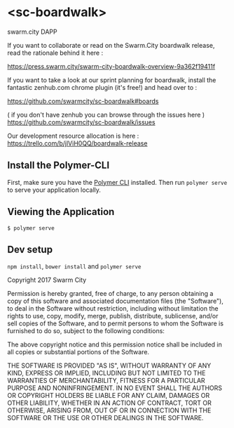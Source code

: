 # \<sc-boardwalk\>

swarm.city DAPP

If you want to collaborate or read on the Swarm.City boardwalk release, read the rationale behind it here :

https://press.swarm.city/swarm-city-boardwalk-overview-9a362f19411f

If you want to take a look at our sprint planning for boardwalk, install the fantastic
zenhub.com chrome plugin (it's free!) and head over to :

https://github.com/swarmcity/sc-boardwalk#boards

( if you don't have zenhub you can browse through the issues here )
https://github.com/swarmcity/sc-boardwalk/issues

Our development resource allocation is here :
https://trello.com/b/jlViH0QQ/boardwalk-release

## Install the Polymer-CLI

First, make sure you have the [Polymer CLI](https://www.npmjs.com/package/polymer-cli) installed. Then run `polymer serve` to serve your application locally.

## Viewing the Application
```
$ polymer serve
```
## Dev setup
`npm install`, `bower install` and `polymer serve`




Copyright 2017 Swarm City

Permission is hereby granted, free of charge, to any person obtaining a copy of this software and associated documentation files (the "Software"), to deal in the Software without restriction, including without limitation the rights to use, copy, modify, merge, publish, distribute, sublicense, and/or sell copies of the Software, and to permit persons to whom the Software is furnished to do so, subject to the following conditions:

The above copyright notice and this permission notice shall be included in all copies or substantial portions of the Software.

THE SOFTWARE IS PROVIDED "AS IS", WITHOUT WARRANTY OF ANY KIND, EXPRESS OR IMPLIED, INCLUDING BUT NOT LIMITED TO THE WARRANTIES OF MERCHANTABILITY, FITNESS FOR A PARTICULAR PURPOSE AND NONINFRINGEMENT. IN NO EVENT SHALL THE AUTHORS OR COPYRIGHT HOLDERS BE LIABLE FOR ANY CLAIM, DAMAGES OR OTHER LIABILITY, WHETHER IN AN ACTION OF CONTRACT, TORT OR OTHERWISE, ARISING FROM, OUT OF OR IN CONNECTION WITH THE SOFTWARE OR THE USE OR OTHER DEALINGS IN THE SOFTWARE.
